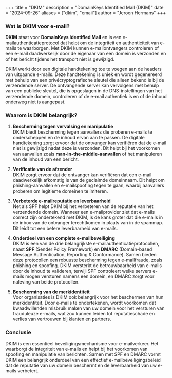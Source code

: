 +++
title = "DKIM"
description = "DomainKeys Identified Mail (DKIM)"
date = "2024-09-26"
aliases = ["dkim", "email"]
author = "Jeroen Hermans"
+++
### Wat is DKIM voor e-mail?

**DKIM** staat voor **DomainKeys Identified Mail** en is een e-mailauthenticatieprotocol dat helpt om de integriteit en authenticiteit van e-mails te waarborgen. Met DKIM kunnen e-mailontvangers controleren of een e-mail daadwerkelijk door de eigenaar van een domein is verzonden en of het bericht tijdens het transport niet is gewijzigd.

DKIM werkt door een digitale handtekening toe te voegen aan de headers van uitgaande e-mails. Deze handtekening is uniek en wordt gegenereerd met behulp van een privécryptografische sleutel die alleen bekend is bij de verzendende server. De ontvangende server kan vervolgens met behulp van een publieke sleutel, die is opgeslagen in de DNS-instellingen van het verzendende domein, controleren of de e-mail authentiek is en of de inhoud onderweg niet is aangepast.

### Waarom is DKIM belangrijk?

1. **Bescherming tegen vervalsing en manipulatie**  
DKIM biedt bescherming tegen aanvallers die proberen e-mails te onderscheppen en de inhoud ervan aan te passen. De digitale handtekening zorgt ervoor dat de ontvanger kan verifiëren dat de e-mail niet is gewijzigd nadat deze is verzonden. Dit helpt bij het voorkomen van aanvallen zoals **man-in-the-middle-aanvallen** of het manipuleren van de inhoud van een bericht.

2. **Verificatie van de afzender**  
DKIM zorgt ervoor dat de ontvanger kan verifiëren dat een e-mail daadwerkelijk afkomstig is van de geclaimde domeinnaam. Dit helpt om phishing-aanvallen en e-mailspoofing tegen te gaan, waarbij aanvallers proberen om legitieme domeinen te imiteren.

3. **Verbeterde e-mailreputatie en leverbaarheid**  
Net als SPF helpt DKIM bij het verbeteren van de reputatie van het verzendende domein. Wanneer een e-mailprovider ziet dat e-mails correct zijn ondertekend met DKIM, is de kans groter dat die e-mails in de inbox van de ontvanger terechtkomen in plaats van in de spammap. Dit leidt tot een betere leverbaarheid van e-mails.

4. **Onderdeel van een complete e-mailbeveiliging**  
DKIM is een van de drie belangrijkste e-mailauthenticatieprotocollen, naast **SPF** (Sender Policy Framework) en **DMARC** (Domain-based Message Authentication, Reporting & Conformance). Samen bieden deze protocollen een robuuste bescherming tegen e-mailfraude, zoals phishing en spoofing. DKIM versterkt de betrouwbaarheid van e-mails door de inhoud te valideren, terwijl SPF controleert welke servers e-mails mogen versturen namens een domein, en DMARC zorgt voor naleving van beide protocollen.

5. **Bescherming van de merkidentiteit**  
Voor organisaties is DKIM ook belangrijk voor het beschermen van hun merkidentiteit. Door e-mails te ondertekenen, wordt voorkomen dat kwaadwillenden misbruik maken van uw domein voor het versturen van frauduleuze e-mails, wat zou kunnen leiden tot reputatieschade en verlies van vertrouwen bij klanten en partners.

### Conclusie

DKIM is een essentieel beveiligingsmechanisme voor e-mailverkeer. Het waarborgt de integriteit van e-mails en helpt bij het voorkomen van spoofing en manipulatie van berichten. Samen met SPF en DMARC vormt DKIM een belangrijk onderdeel van een effectief e-mailbeveiligingsbeleid dat de reputatie van uw domein beschermt en de leverbaarheid van uw e-mails verbetert.
